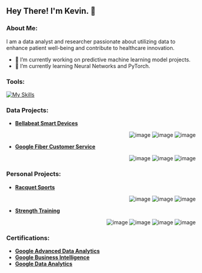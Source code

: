 ## Hey There! I'm Kevin. 👋
### About Me:
I am a data analyst and researcher passionate about utilizing data to enhance patient well-being and contribute to healthcare innovation.

- 🔭 I’m currently working on predictive machine learning model projects.
- 🌱 I’m currently learning Neural Networks and PyTorch.

### Tools:
[![My Skills](https://skillicons.dev/icons?i=py,r,sqlite,anaconda,matlab,sklearn,visualstudio,vscode)](https://skillicons.dev) 

### Data Projects:
- [**Bellabeat Smart Devices**](https://github.com/kleung157/Bellabeat_Case_Study_Data_Analytics) <p align='right'>![image](https://img.shields.io/badge/R-276DC3?style=for-the-badge&logo=r&logoColor=white)
![image](https://img.shields.io/badge/Tableau-E97627?style=for-the-badge&logo=Tableau&logoColor=white)
![image](https://img.shields.io/badge/Google%20Sheets-34A853?style=for-the-badge&logo=google-sheets&logoColor=white)
</p>

- [**Google Fiber Customer Service**](https://github.com/kleung157/Google_Fiber_Case_Study_Business_Intelligence) <p align='right'>![image](https://img.shields.io/badge/Sqlite-003B57?style=for-the-badge&logo=sqlite&logoColor=white)
![image](https://img.shields.io/badge/Tableau-E97627?style=for-the-badge&logo=Tableau&logoColor=white)
![image](https://img.shields.io/badge/Google%20Sheets-34A853?style=for-the-badge&logo=google-sheets&logoColor=white)
</p>

### Personal Projects:
- [**Racquet Sports**](https://github.com/kleung157/Pickleball_Experience_Personal_Project) <p align='right'>![image](https://img.shields.io/badge/Microsoft_Excel-217346?style=for-the-badge&logo=microsoft-excel&logoColor=white)
![image](https://img.shields.io/badge/Tableau-E97627?style=for-the-badge&logo=Tableau&logoColor=white)
![image](https://img.shields.io/badge/VSCode-0078D4?style=for-the-badge&logo=visual%20studio%20code&logoColor=white)
</p>

- [**Strength Training**](https://github.com/kleung157/Strength_Training_2023_Personal_Project) <p align='right'>![image](https://img.shields.io/badge/Sqlite-003B57?style=for-the-badge&logo=sqlite&logoColor=white)
![image](https://img.shields.io/badge/Microsoft_Excel-217346?style=for-the-badge&logo=microsoft-excel&logoColor=white)
![image](https://img.shields.io/badge/PowerBI-F2C811?style=for-the-badge&logo=Power%20BI&logoColor=white)
![image](https://img.shields.io/badge/VSCode-0078D4?style=for-the-badge&logo=visual%20studio%20code&logoColor=white)
</p>

### Certifications:
- [**Google Advanced Data Analytics**](https://www.credly.com/badges/1d074e5b-c473-41a5-99fa-72d0128028c3/linked_in_profile)
- [**Google Business Intelligence**](https://www.credly.com/badges/3335a0a3-e241-4804-9889-31db47fd38fd/linked_in_profile)
- [**Google Data Analytics**](https://www.credly.com/badges/d6aba73a-b9d1-415a-a34e-cb9e89e697ab/linked_in_profile)
<!--
**kleung157/kleung157** is a ✨ _special_ ✨ repository because its `README.md` (this file) appears on your GitHub profile.

Here are some ideas to get you started:

- 🔭 I’m currently working on ...
- 🌱 I’m currently learning ...
- 👯 I’m looking to collaborate on ...
- 🤔 I’m looking for help with ...
- 💬 Ask me about ...
- 📫 How to reach me: ...
- 😄 Pronouns: ...
- ⚡ Fun fact: ...
-->
